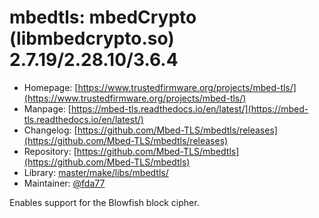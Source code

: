 # mbedtls: mbedCrypto (libmbedcrypto.so) 2.7.19/2.28.10/3.6.4
 - Homepage: [https://www.trustedfirmware.org/projects/mbed-tls/](https://www.trustedfirmware.org/projects/mbed-tls/)
 - Manpage: [https://mbed-tls.readthedocs.io/en/latest/](https://mbed-tls.readthedocs.io/en/latest/)
 - Changelog: [https://github.com/Mbed-TLS/mbedtls/releases](https://github.com/Mbed-TLS/mbedtls/releases)
 - Repository: [https://github.com/Mbed-TLS/mbedtls](https://github.com/Mbed-TLS/mbedtls)
 - Library: [master/make/libs/mbedtls/](https://github.com/Freetz-NG/freetz-ng/tree/master/make/libs/mbedtls/)
 - Maintainer: [@fda77](https://github.com/fda77)

Enables support for the Blowfish block cipher.
